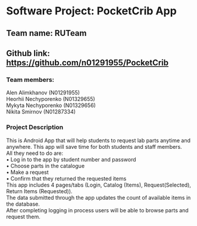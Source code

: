 # Software Project: PocketCrib App<br/>

## Team name: RUTeam <br/>

## Github link: <link>https://github.com/n01291955/PocketCrib</link>

### Team members: <br/>
Alen Alimkhanov (N01291955) <br/>
Heorhii Nechyporenko (N01329655) <br/>
Mykyta Nechyporenko (N01329656) <br/>
Nikita Smirnov (N01287334) <br/>

### Project Description
This is Android App that will help students to request lab parts anytime and anywhere. This app will save time for both students and staff members.<br/>
All they need to do are: <br/>
• Log in to the app by student number and password <br/>
• Choose parts in the catalogue <br/>
• Make a request <br/>
• Confirm that they returned the requested items<br/>
This app includes 4 pages/tabs (Login, Catalog (Items), Request(Selected), Return Items (Requested)). <br/>
The data submitted through the app updates the count of available items in the database. <br/>
After completing logging in process users will be able to browse parts and request them.<br/>
